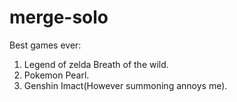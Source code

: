 # merge-solo
Best games ever:
1. Legend of zelda Breath of the wild.    
2. Pokemon Pearl.  
3. Genshin Imact(However summoning annoys me).  